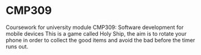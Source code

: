 # CMP309
Coursework for university module CMP309: Software development for mobile devices
This is a game called Holy Ship, the aim is to rotate your phone in order to collect the good items and avoid the bad before the timer runs out.

